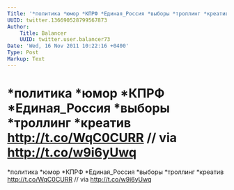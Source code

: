```yaml
---
Title: '*политика *юмор *КПРФ *Единая_Россия *выборы *троллинг *креатив http://t.co/WqC0CURR // via http://t.co/w9i6yUwq'
UUID: twitter.136690528799567873
Author:
    Title: Balancer
    UUID: twitter.user.balancer73
Date: 'Wed, 16 Nov 2011 10:22:16 +0400'
Type: Post
Markup: Text
---
```


# *политика *юмор *КПРФ *Единая_Россия *выборы *троллинг *креатив http://t.co/WqC0CURR // via http://t.co/w9i6yUwq

*политика *юмор *КПРФ *Единая_Россия *выборы *троллинг
*креатив http://t.co/WqC0CURR
// via http://t.co/w9i6yUwq